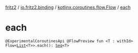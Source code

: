 [fritz2](../../index.md) / [io.fritz2.binding](../index.md) / [kotlinx.coroutines.flow.Flow](index.md) / [each](./each.md)

# each

`@ExperimentalCoroutinesApi @FlowPreview fun <T : withId> Flow<`[`List`](https://kotlinlang.org/api/latest/jvm/stdlib/kotlin.collections/-list/index.html)`<T>>.each(): `[`Seq`](../-seq.md)`<T>`